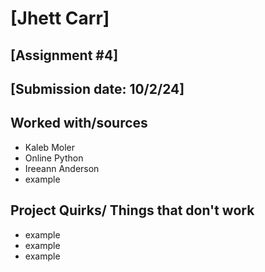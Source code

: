 # [Jhett Carr]
## [Assignment #4]
## [Submission date: 10/2/24]
## Worked with/sources 
* Kaleb Moler
* Online Python
* Ireeann Anderson
* example
## Project Quirks/ Things that don't work
* example
* example
* example

